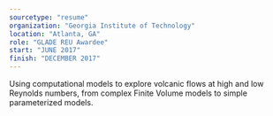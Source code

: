 ```yaml
---
sourcetype: "resume"
organization: "Georgia Institute of Technology"
location: "Atlanta, GA"
role: "GLADE REU Awardee"
start: "JUNE 2017"
finish: "DECEMBER 2017"
---
```


Using computational models to explore volcanic flows at high and low Reynolds numbers, from complex Finite Volume models to simple parameterized models.